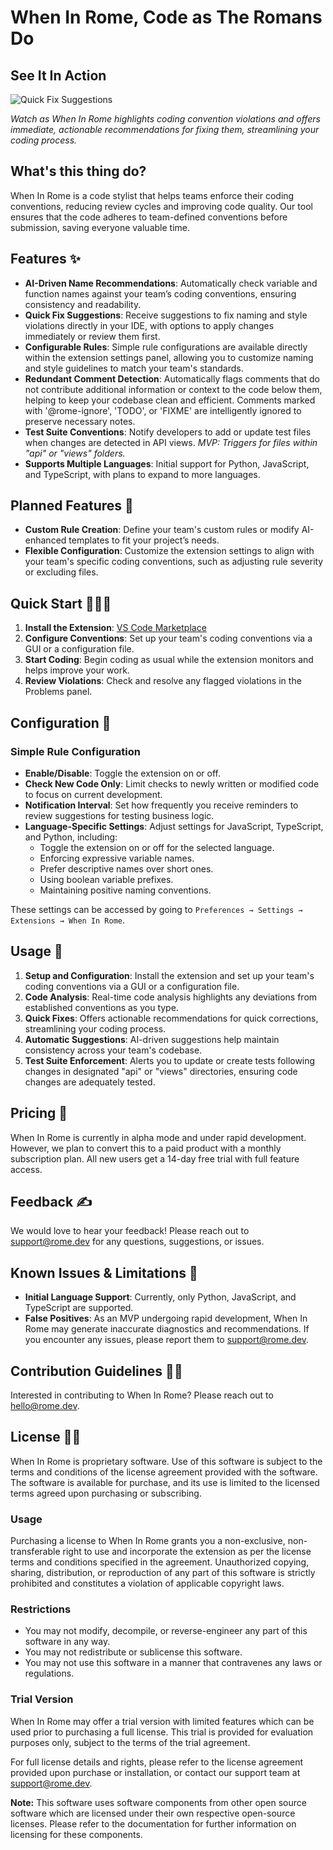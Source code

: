 # When In Rome, Code as The Romans Do


## See It In Action

![Quick Fix Suggestions](https://raw.githubusercontent.com/software-trizzey/images/main/assets/images/quick-fix-demo.gif)

*Watch as When In Rome highlights coding convention violations and offers immediate, actionable recommendations for fixing them, streamlining your coding process.*

## What's this thing do?

When In Rome is a code stylist that helps teams enforce their coding conventions, reducing review cycles and improving code quality. Our tool ensures that the code adheres to team-defined conventions before submission, saving everyone valuable time.

## Features ✨

- **AI-Driven Name Recommendations**: Automatically check variable and function names against your team’s coding conventions, ensuring consistency and readability.
- **Quick Fix Suggestions**: Receive suggestions to fix naming and style violations directly in your IDE, with options to apply changes immediately or review them first.
- **Configurable Rules**: Simple rule configurations are available directly within the extension settings panel, allowing you to customize naming and style guidelines to match your team's standards.
- **Redundant Comment Detection**: Automatically flags comments that do not contribute additional information or context to the code below them, helping to keep your codebase clean and efficient. Comments marked with '@rome-ignore', 'TODO', or 'FIXME' are intelligently ignored to preserve necessary notes.
- **Test Suite Conventions**: Notify developers to add or update test files when changes are detected in API views. *MVP: Triggers for files within "api" or "views" folders.*
- **Supports Multiple Languages**: Initial support for Python, JavaScript, and TypeScript, with plans to expand to more languages.

## Planned Features 🧭

- **Custom Rule Creation**: Define your team's custom rules or modify AI-enhanced templates to fit your project’s needs.
- **Flexible Configuration**: Customize the extension settings to align with your team's specific coding conventions, such as adjusting rule severity or excluding files.

## Quick Start 🏃‍♂️💨

1. **Install the Extension**: [VS Code Marketplace](https://marketplace.visualstudio.com/items?itemName=Alchemized.when-in-rome)
2. **Configure Conventions**: Set up your team's coding conventions via a GUI or a configuration file.
3. **Start Coding**: Begin coding as usual while the extension monitors and helps improve your work.
4. **Review Violations**: Check and resolve any flagged violations in the Problems panel.

## Configuration 🧪

### Simple Rule Configuration

- **Enable/Disable**: Toggle the extension on or off.
- **Check New Code Only**: Limit checks to newly written or modified code to focus on current development.
- **Notification Interval**: Set how frequently you receive reminders to review suggestions for testing business logic.
- **Language-Specific Settings**: Adjust settings for JavaScript, TypeScript, and Python, including:
  - Toggle the extension on or off for the selected language.
  - Enforcing expressive variable names.
  - Prefer descriptive names over short ones.
  - Using boolean variable prefixes.
  - Maintaining positive naming conventions.

These settings can be accessed by going to `Preferences → Settings → Extensions → When In Rome`.

## Usage 📖

1. **Setup and Configuration**: Install the extension and set up your team's coding conventions via a GUI or a configuration file.
2. **Code Analysis**: Real-time code analysis highlights any deviations from established conventions as you type.
3. **Quick Fixes**: Offers actionable recommendations for quick corrections, streamlining your coding process.
4. **Automatic Suggestions**: AI-driven suggestions help maintain consistency across your team's codebase.
5. **Test Suite Enforcement**: Alerts you to update or create tests following changes in designated "api" or "views" directories, ensuring code changes are adequately tested.

## Pricing 🤑

When In Rome is currently in alpha mode and under rapid development. However, we plan to convert this to a paid product with a monthly subscription plan. All new users get a 14-day free trial with full feature access.

## Feedback ✍️

We would love to hear your feedback! Please reach out to [support@rome.dev](mailto:support@rome.dev) for any questions, suggestions, or issues.

## Known Issues & Limitations 🐞

- **Initial Language Support**: Currently, only Python, JavaScript, and TypeScript are supported.
- **False Positives**: As an MVP undergoing rapid development, When In Rome may generate inaccurate diagnostics and recommendations. If you encounter any issues, please report them to [support@rome.dev](mailto:support@rome.dev).

## Contribution Guidelines 👯‍♀️

Interested in contributing to When In Rome? Please reach out to [hello@rome.dev](mailto:hello@rome.dev).

## License 👮‍♂️

When In Rome is proprietary software. Use of this software is subject to the terms and conditions of the license agreement provided with the software. The software is available for purchase, and its use is limited to the licensed terms agreed upon purchasing or subscribing.

### Usage

Purchasing a license to When In Rome grants you a non-exclusive, non-transferable right to use and incorporate the extension as per the license terms and conditions specified in the agreement. Unauthorized copying, sharing, distribution, or reproduction of any part of this software is strictly prohibited and constitutes a violation of applicable copyright laws.

### Restrictions

- You may not modify, decompile, or reverse-engineer any part of this software in any way.
- You may not redistribute or sublicense this software.
- You may not use this software in a manner that contravenes any laws or regulations.

### Trial Version

When In Rome may offer a trial version with limited features which can be used prior to purchasing a full license. This trial is provided for evaluation purposes only, subject to the terms of the trial agreement.

For full license details and rights, please refer to the license agreement provided upon purchase or installation, or contact our support team at [support@rome.dev](mailto:support@rome.dev).

**Note:** This software uses software components from other open source software which are licensed under their own respective open-source licenses. Please refer to the documentation for further information on licensing for these components.

